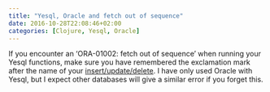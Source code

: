 ```yaml
---
title: "Yesql, Oracle and fetch out of sequence"
date: 2016-10-28T22:08:46+02:00
categories: [Clojure, Yesql, Oracle]
---
```


If you encounter an ‘ORA-01002: fetch out of sequence’ when running your Yesql functions, make sure you have remembered the exclamation mark after the name of your [insert/update/delete](https://github.com/krisajenkins/yesql#insertupdatedelete-and-more). I have only used Oracle with Yesql, but I expect other databases will give a similar error if you forget this.

